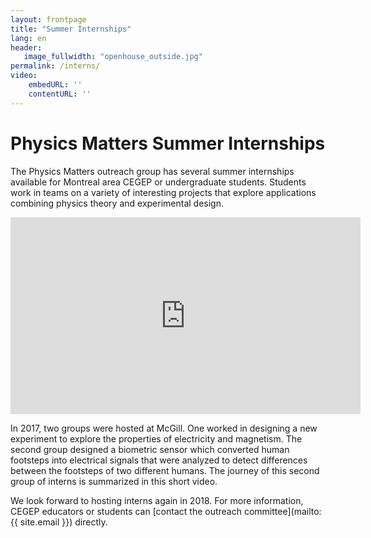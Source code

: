 ```yaml
---
layout: frontpage
title: "Summer Internships"
lang: en
header:
   image_fullwidth: "openhouse_outside.jpg"
permalink: /interns/
video:
    embedURL: ''
    contentURL: ''
---
```

# Physics Matters Summer Internships
The Physics Matters outreach group has several summer internships available for Montreal area CEGEP or undergraduate students. Students work in teams on a variety of interesting projects that explore applications combining physics theory and experimental design.

<iframe width="560" height="315" src="https://www.youtube.com/embed/zLNch2v5twc" frameborder="0" allowfullscreen></iframe>

In 2017, two groups were hosted at McGill. One worked in designing a new experiment to explore the properties of electricity and magnetism. The second group designed a biometric sensor which converted human footsteps into electrical signals that were analyzed to detect differences between the footsteps of two different humans. The journey of this second group of interns is summarized in this short video.

We look forward to hosting interns again in 2018. For more information, CEGEP educators or students can [contact the outreach committee](mailto:{{ site.email }}) directly.
